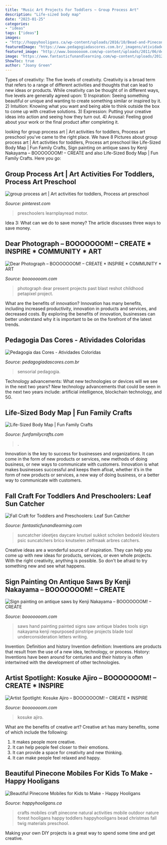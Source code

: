 ```yaml
---
title: "Music Art Projects For Toddlers ~ Group Process Art"
description: "Life-sized body map"
date: "2023-01-25"
categories:
- "ideas"
tags: ["ideas"]
images:
- "http://happyhooligans.ca/wp-content/uploads/2016/10/Bead-and-Pinecone-Mobile-craft-for-kids-.jpg"
featuredImage: "https://www.pedagogiadascores.com.br/_imagens/atividades/sensorial1.png"
featured_image: "http://www.booooooom.com/wp-content/uploads/2011/06/dearphotographtumblr_03.jpg"
image: "https://www.fantasticfunandlearning.com/wp-content/uploads/2012/10/Fall-Craft.jpg"
ShowToc: true
author: "Joany Green"
---
```



Types of creativity: The five levels of creativity.
Creativity is a broad term that refers to a range of different activities and thoughts that can lead to new ideas or products. While creativity can be thought of in different ways, five levels are generally agreed upon: 1) Inspiration: Seeing something beautiful or unique and wanting to create something similar or inspired by it. 
2) Intuition: Knowing what you want and being able to think outside the box to come up with creative solutions. 
3) Expression: Putting your creative ideas into action and seeing how they turn out. 
4) Arousal: Feeling good about your work or the final product after completing it.

	

		
looking for group process art | Art activities for toddlers, Process art preschool you've came to the right place. We have 8 Pictures about group process art | Art activities for toddlers, Process art preschool like Life-Sized Body Map | Fun Family Crafts, Sign painting on antique saws by Kenji Nakayama – BOOOOOOOM! – CREATE and also Life-Sized Body Map | Fun Family Crafts. Here you go:
		
    
## Group Process Art | Art Activities For Toddlers, Process Art Preschool

<img loading=lazy src="https://i.pinimg.com/736x/9d/00/4b/9d004b4a9675642558d31e16315890e0.jpg" onerror="this.onerror=null;this.src='https://tse3.mm.bing.net/th?id=OIP.viNsax9WA28kjzOtQQU6dAHaJ3&amp;pid=15.1';" alt="group process art | Art activities for toddlers, Process art preschool">

_Source: pinterest.com_

>preschoolers learnplayread motor. 

	

Idea 3: What can we do to save money?
The article discusses three ways to save money.

    
## Dear Photograph – BOOOOOOOM! – CREATE * INSPIRE * COMMUNITY * ART

<img loading=lazy src="http://www.booooooom.com/wp-content/uploads/2011/06/dearphotographtumblr_03.jpg" onerror="this.onerror=null;this.src='https://tse4.mm.bing.net/th?id=OIP.QY5d0XHgI3SU1cvW3qrhnQHaLH&amp;pid=15.1';" alt="Dear Photograph – BOOOOOOOM! – CREATE * INSPIRE * COMMUNITY * ART">

_Source: booooooom.com_

>photograph dear present projects past blast reshot childhood petapixel project. 

	

What are the benefits of innovation?
Innovation has many benefits, including increased productivity, innovation in products and services, and decreased costs. By exploring the benefits of innovation, businesses can better understand why it is important to be on the forefront of the latest trends.

    
## Pedagogia Das Cores - Atividades Coloridas

<img loading=lazy src="https://www.pedagogiadascores.com.br/_imagens/atividades/sensorial1.png" onerror="this.onerror=null;this.src='https://tse1.mm.bing.net/th?id=OIP.KaTBQQF-4GcRjamtJOJOiQHaJ7&amp;pid=15.1';" alt="Pedagogia das Cores - Atividades Coloridas">

_Source: pedagogiadascores.com.br_

>sensorial pedagogia. 

	

Technology advancements: What new technologies or devices will we see in the next two years?
New technology advancements that could be seen in the next two years include: artificial intelligence, blockchain technology, and 5G.

    
## Life-Sized Body Map | Fun Family Crafts

<img loading=lazy src="https://funfamilycrafts.com/wp-content/uploads/2013/08/IMG_2149.jpg" onerror="this.onerror=null;this.src='https://tse1.mm.bing.net/th?id=OIP.gTmHu1WGy-Ftx72yM1BPcQHaLG&amp;pid=15.1';" alt="Life-Sized Body Map | Fun Family Crafts">

_Source: funfamilycrafts.com_

>. 

	

Innovation is the key to success for businesses and organizations. It can come in the form of new products or services, new methods of doing business, or new ways to communicate with customers. Innovation is what makes businesses successful and keeps them afloat, whether it’s in the form of new products or services, a new way of doing business, or a better way to communicate with customers.

    
## Fall Craft For Toddlers And Preschoolers: Leaf Sun Catcher

<img loading=lazy src="https://www.fantasticfunandlearning.com/wp-content/uploads/2012/10/Fall-Craft.jpg" onerror="this.onerror=null;this.src='https://tse3.mm.bing.net/th?id=OIP.KUXRS1U5EZvSShziMEkE9gHaLp&amp;pid=15.1';" alt="Fall Craft for Toddlers and Preschoolers: Leaf Sun Catcher">

_Source: fantasticfunandlearning.com_

>suncatcher ideetjes daycare knutsel sukkot scholen bedoeld kleuters psic suncatchers brico knutselen zelfmaak arbres catchers. 

	

Creative ideas are a wonderful source of inspiration. They can help you come up with new ideas for products, services, or even whole projects. With the right creativity, anything is possible. So don't be afraid to try something new and see what happens.

    
## Sign Painting On Antique Saws By Kenji Nakayama – BOOOOOOOM! – CREATE

<img loading=lazy src="http://www.booooooom.com/wp-content/uploads/2013/03/kenjinakayama-03.jpg" onerror="this.onerror=null;this.src='https://tse4.mm.bing.net/th?id=OIP.ySDqq_9dvYAAprLFjpw0nQHaJ4&amp;pid=15.1';" alt="Sign painting on antique saws by Kenji Nakayama – BOOOOOOOM! – CREATE">

_Source: booooooom.com_

>saws hand painting painted signs saw antique blades tools sign nakayama kenji repurposed pinstripe projects blade tool underconsideration letters writing. 

	

Invention: Definition and history
Invention definition: Inventions are products that result from the use of a new idea, technology, or process. History: Inventions have been around for centuries and their history is often intertwined with the development of other technologies.

    
## Artist Spotlight: Kosuke Ajiro – BOOOOOOOM! – CREATE * INSPIRE

<img loading=lazy src="https://www.booooooom.com/wp-content/uploads/2016/12/Ajiro8.jpg" onerror="this.onerror=null;this.src='https://tse4.mm.bing.net/th?id=OIP.sMVfKFfswLLSP-Lo5XiirQDgEs&amp;pid=15.1';" alt="Artist Spotlight: Kosuke Ajiro – BOOOOOOOM! – CREATE * INSPIRE">

_Source: booooooom.com_

>kosuke ajiro. 

	

What are the benefits of creative art?
Creative art has many benefits, some of which include the following: 
1. It makes people more creative.
2. It can help people feel closer to their emotions.
3. It can provide a space for creativity and new thinking.
4. It can make people feel relaxed and happy.

    
## Beautiful Pinecone Mobiles For Kids To Make - Happy Hooligans

<img loading=lazy src="http://happyhooligans.ca/wp-content/uploads/2016/10/Bead-and-Pinecone-Mobile-craft-for-kids-.jpg" onerror="this.onerror=null;this.src='https://tse3.mm.bing.net/th?id=OIP.-nPdziqk7PZb-Lg2WJN4OgAAAA&amp;pid=15.1';" alt="Beautiful Pinecone Mobiles for Kids to Make - Happy Hooligans">

_Source: happyhooligans.ca_

>crafts mobiles craft pinecone natural activities mobile outdoor nature forest hooligans happy toddlers happyhooligans bead christmas fall twig materials preschool. 

	

Making your own DIY projects is a great way to spend some time and get creative.

